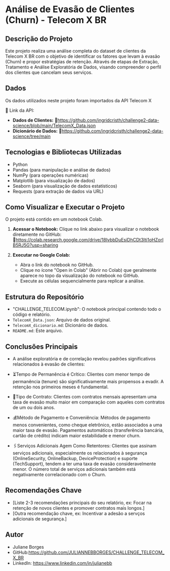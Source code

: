 # Análise de Evasão de Clientes (Churn) - Telecom X BR

## Descrição do Projeto

Este projeto realiza uma análise completa do dataset de clientes da Telecom X BR com o objetivo de identificar os fatores que levam à evasão (Churn) e propor estratégias de retenção. Através de etapas de Extração, Tratamento e Análise Exploratória de Dados, visando compreender o perfil dos clientes que cancelam seus serviços.

## Dados

Os dados utilizados neste projeto foram importados da API Telecom X

📌 Link da API:
- **Dados de Clientes:**
🔗https://github.com/ingridcristh/challenge2-data-science/blob/main/TelecomX_Data.json
- **Dicionário de Dados:**
🔗https://github.com/ingridcristh/challenge2-data-science/tree/main

## Tecnologias e Bibliotecas Utilizadas

- Python
- Pandas (para manipulação e análise de dados)
- NumPy (para operações numéricas)
- Matplotlib (para visualização de dados)
- Seaborn (para visualização de dados estatísticos)
- Requests (para extração de dados via URL)

## Como Visualizar e Executar o Projeto

O projeto está contido em um notebook Colab.

1. **Acessar o Notebook:** Clique no link abaixo para visualizar o notebook diretamente no GitHub:
🔗https://colab.research.google.com/drive/18IvbbDuEsiDhCDt3Iti1oHZorIB5RJ5G?usp=sharing

3. **Executar no Google Colab:**
   - Abra o link do notebook no GitHub.
   - Clique no ícone "Open in Colab" (Abrir no Colab) que geralmente aparece no topo da visualização do notebook no GitHub.
   - Execute as células sequencialmente para replicar a análise.

## Estrutura do Repositório

- "CHALLENGE_TELECOM.ipynb": O notebook principal contendo todo o código e relatório.
- `TelecomX_Data.json`: Arquivo de dados original.
- `TelecomX_dicionario.md`: Dicionário de dados.
- `README.md`: Este arquivo.

## Conclusões Principais

- A análise exploratória e de correlação revelou padrões significativos relacionados à evasão de clientes:

- ⏳Tempo de Permanência é Crítico: Clientes com menor tempo de permanência (tenure) são significativamente mais propensos a evadir. A retenção nos primeiros meses é fundamental.<br>
- 📑Tipo de Contrato: Clientes com contratos mensais apresentam uma taxa de evasão muito maior em comparação com aqueles com contratos de um ou dois anos.
- 💰Método de Pagamento e Conveniência: Métodos de pagamento menos convenientes, como cheque eletrônico, estão associados a uma maior taxa de evasão. Pagamentos automáticos (transferência bancária, cartão de crédito) indicam maior estabilidade e menor churn.
- 🖇Serviços Adicionais Agem Como Retentores: Clientes que assinam serviços adicionais, especialmente os relacionados à segurança (OnlineSecurity, OnlineBackup, DeviceProtection) e suporte (TechSupport), tendem a ter uma taxa de evasão consideravelmente menor. O número total de serviços adicionais também está negativamente correlacionado com o Churn.<br>

## Recomendações Chave

- [Liste 2-3 recomendações principais do seu relatório, ex: Focar na retenção de novos clientes e promover contratos mais longos.]
- [Outra recomendação chave, ex: Incentivar a adesão a servços adicionais de segurança.]

## Autor

- Juliane Borges
- GitHub:https://github.com/JULIANNEBBORGES/CHALLENGE_TELECOM_X_BR
- LinkedIn: https://www.linkedin.com/in/julianebb



